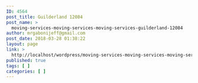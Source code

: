 ```yaml
---
ID: 4564
post_title: Guilderland 12084
post_name: >
  moving-services-moving-services-moving-services-guilderland-12084
author: mrgabonijeff@gmail.com
post_date: 2018-03-28 01:38:22
layout: page
link: >
  http://localhost/wordpress/moving-services-moving-services-moving-services-guilderland-12084/
published: true
tags: [ ]
categories: [ ]
---
```

